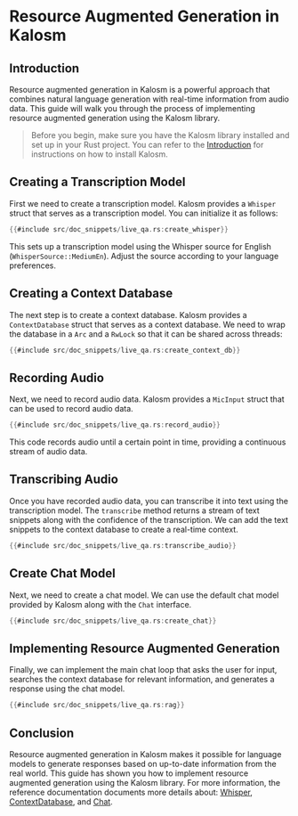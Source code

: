 # Resource Augmented Generation in Kalosm

## Introduction

Resource augmented generation in Kalosm is a powerful approach that combines natural language generation with real-time information from audio data. This guide will walk you through the process of implementing resource augmented generation using the Kalosm library.

> Before you begin, make sure you have the Kalosm library installed and set up in your Rust project. You can refer to the [Introduction](../index.md) for instructions on how to install Kalosm.

## Creating a Transcription Model

First we need to create a transcription model. Kalosm provides a `Whisper` struct that serves as a transcription model. You can initialize it as follows:

```rust
{{#include src/doc_snippets/live_qa.rs:create_whisper}}
```

This sets up a transcription model using the Whisper source for English (`WhisperSource::MediumEn`). Adjust the source according to your language preferences.

## Creating a Context Database

The next step is to create a context database. Kalosm provides a `ContextDatabase` struct that serves as a context database. We need to wrap the database in a `Arc` and a `RwLock` so that it can be shared across threads:

```rust
{{#include src/doc_snippets/live_qa.rs:create_context_db}}
```

## Recording Audio

Next, we need to record audio data. Kalosm provides a `MicInput` struct that can be used to record audio data.

```rust
{{#include src/doc_snippets/live_qa.rs:record_audio}}
```

This code records audio until a certain point in time, providing a continuous stream of audio data.

## Transcribing Audio

Once you have recorded audio data, you can transcribe it into text using the transcription model. The `transcribe` method returns a stream of text snippets along with the confidence of the transcription. We can add the text snippets to the context database to create a real-time context.

```rust
{{#include src/doc_snippets/live_qa.rs:transcribe_audio}}
```

## Create Chat Model

Next, we need to create a chat model. We can use the default chat model provided by Kalosm along with the `Chat` interface.

```rust
{{#include src/doc_snippets/live_qa.rs:create_chat}}
```

## Implementing Resource Augmented Generation

Finally, we can implement the main chat loop that asks the user for input, searches the context database for relevant information, and generates a response using the chat model.

```rust
{{#include src/doc_snippets/live_qa.rs:rag}}
```

## Conclusion

Resource augmented generation in Kalosm makes it possible for language models to generate responses based on up-to-date information from the real world. This guide has shown you how to implement resource augmented generation using the Kalosm library. For more information, the reference documentation documents more details about: [Whisper](../reference/transcription.md), [ContextDatabase](../reference/llms/context.md), and [Chat](../reference/llms/chat.md).
